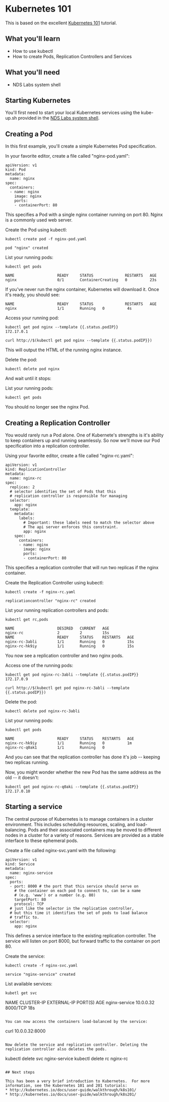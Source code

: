 # Kubernetes 101

This is based on the excellent [Kubernetes 101](http://kubernetes.io/docs/user-guide/walkthrough/) tutorial.
 
## What you'll learn
* How to use kubectl
* How to create Pods, Replication Controllers and Services
 
## What you'll need
* NDS Labs system shell

## Starting Kubernetes

You'll first need to start your local Kubernetes services using the kube-up.sh provided in the [NDS Labs system shell](https://github.com/nds-org/ndslabs/blob/master/docs/setup.md).


## Creating a Pod

In this first example, you'll create a simple Kubernetes Pod specification. 

In your favorite editor, create a file called "nginx-pod.yaml":

```
apiVersion: v1
kind: Pod
metadata:
  name: nginx
spec:
  containers:
  - name: nginx
    image: nginx
    ports:
    - containerPort: 80
```

This specifies a Pod with a single nginx container running on port 80. Nginx is a commonly used web server.

Create the Pod using kubectl:

```
kubectl create pod -f nginx-pod.yaml

pod "nginx" created
```

List your running pods:
```
kubectl get pods

NAME                   READY     STATUS              RESTARTS   AGE
nginx                  0/1       ContainerCreating   0          23s
```

If you've never run the nginx container, Kubernetes will download it. Once it's ready, you should see:
```
NAME                   READY     STATUS              RESTARTS   AGE
nginx                  1/1       Running   0          4s
```

Access your running pod:
```
kubectl get pod nginx --template {{.status.podIP}}
172.17.0.1

curl http://$(kubectl get pod nginx --template {{.status.podIP}})
```

This will output the HTML of the running nginx instance.

Delete the pod:
```
kubectl delete pod nginx
```

And wait until it stops:

List your running pods:
```
kubectl get pods
```

You should no longer see the nginx Pod.

## Creating a Replication Controller

You would rarely run a Pod alone. One of Kubernete's strengths is it's ability to keep containers up and running seamlessly. So now we'll move our Pod specification into a replication controller.

Using your favorite editor, create a file called "nginx-rc.yaml":

```
apiVersion: v1
kind: ReplicationController
metadata:
  name: nginx-rc
spec:
  replicas: 2
  # selector identifies the set of Pods that this
  # replication controller is responsible for managing
  selector:
    app: nginx
  template:
    metadata:
      labels:
        # Important: these labels need to match the selector above
        # The api server enforces this constraint.
        app: nginx
    spec:
      containers:
      - name: nginx
        image: nginx
        ports:
        - containerPort: 80
```

This specifies a replication controller that will run two replicas if the nginx container.

Create the Replication Controller using kubectl:

```
kubectl create -f nginx-rc.yaml

replicationcontroller "nginx-rc" created
```

List your running replication controllers and pods:
```
kubectl get rc,pods

NAME                   DESIRED   CURRENT   AGE
nginx-rc               2         2         15s
NAME                   READY     STATUS    RESTARTS   AGE
nginx-rc-3abli         1/1       Running   0          15s
nginx-rc-hk9iy         1/1       Running   0          15s
```

You now see a replication controller and two nginx pods.

Access one of the running pods:
```
kubectl get pod nginx-rc-3abli --template {{.status.podIP}}
172.17.0.9

curl http://$(kubectl get pod nginx-rc-3abli --template {{.status.podIP}})
```

Delete the pod:
```
kubectl delete pod nginx-rc-3abli
```

List your running pods:
```
kubectl get pods

NAME                   READY     STATUS    RESTARTS   AGE
nginx-rc-hk9iy         1/1       Running   0          1m
nginx-rc-q0ak1         1/1       Running   0
```

And you can see that the replication controller has done it's job -- keeping two replicas running.

Now, you might wonder whether the new Pod has the same address as the old -- it doesn't:

```
kubectl get pod nginx-rc-q0aki --template {{.status.podIP}}
172.17.0.10
```

## Starting a service

The central purpose of Kubernetes is to manage containers in a cluster environment. This includes scheduling resources, scaling, and load-balancing.  Pods and their associated containers may be moved to different nodes in a cluster for a variety of reasons. Services are provided as a stable interface to these ephemeral pods.


Create a file called nginx-svc.yaml with the following:

```
apiVersion: v1
kind: Service
metadata:
  name: nginx-service
spec:
  ports:
  - port: 8000 # the port that this service should serve on
    # the container on each pod to connect to, can be a name
    # (e.g. 'www') or a number (e.g. 80)
    targetPort: 80
    protocol: TCP
  # just like the selector in the replication controller,
  # but this time it identifies the set of pods to load balance
  # traffic to.
  selector:
    app: nginx
```

This defines a service interface to the existing replication controller. The service will listen on port 8000, but forward traffic to the container on port 80.

Create the service:
```
kubectl create -f nginx-svc.yaml

service "nginx-service" created
```

List available services:
```
kubetl get svc
```
NAME            CLUSTER-IP   EXTERNAL-IP   PORT(S)    AGE
nginx-service   10.0.0.32    <none>        8000/TCP   18s
```

You can now access the containers load-balanced by the service:
```
curl 10.0.0.32:8000
```

Now delete the service and replication controller. Deleting the replication controller also deletes the pods.
```
kubectl delete svc nginx-service
kubectl delete rc nginx-rc
```

## Next steps

This has been a very brief introduction to Kubernetes.  For more information, see the Kubernetes 101 and 201 tutorials:
* http://kubernetes.io/docs/user-guide/walkthrough/k8s101/
* http://kubernetes.io/docs/user-guide/walkthrough/k8s201/
